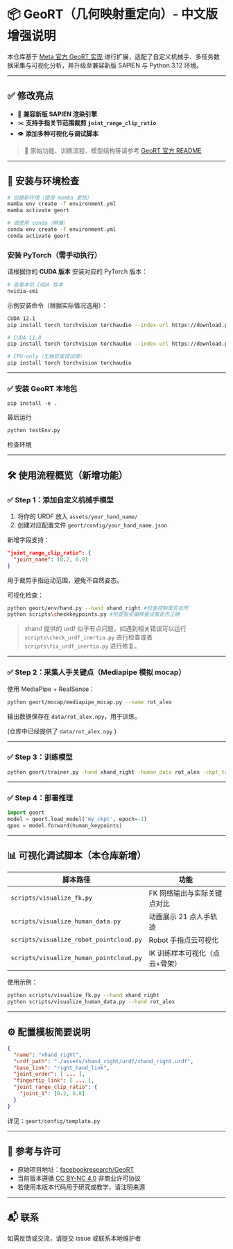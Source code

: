 # 📦 GeoRT（几何映射重定向）- 中文版增强说明

本仓库基于 [Meta 官方 GeoRT 实现](https://github.com/facebookresearch/GeoRT) 进行扩展，适配了自定义机械手、多任务数据采集与可视化分析，并升级至兼容新版 SAPIEN 与 Python 3.12 环境。

---

## ✅ 修改亮点

* 🧩 **兼容新版 SAPIEN 渲染引擎**
* ✂️ **支持手指关节范围裁剪 `joint_range_clip_ratio`**
* 👁️ **添加多种可视化与调试脚本**

> 📄 原始功能、训练流程、模型结构等请参考 [GeoRT 官方 README](https://github.com/facebookresearch/GeoRT)

---

## 🔧 安装与环境检查

```bash
# 创建新环境（使用 mamba 更快）
mamba env create -f environment.yml
mamba activate geort

# 或使用 conda（稍慢）
conda env create -f environment.yml
conda activate geort
```

### 安装 PyTorch（需手动执行）

请根据你的 **CUDA 版本** 安装对应的 PyTorch 版本：

```bash
# 查看本机 CUDA 版本
nvidia-smi
```

示例安装命令（根据实际情况选用）：

```bash
CUDA 12.1
pip install torch torchvision torchaudio --index-url https://download.pytorch.org/whl/cu121

# CUDA 11.8
pip install torch torchvision torchaudio --index-url https://download.pytorch.org/whl/cu118

# CPU-only（无独显或调试用）
pip install torch torchvision torchaudio
```

------

### ✅ 安装 GeoRT 本地包

```
pip install -e .
```

最后运行

```bash
python testEnv.py
```

检查环境

---

## 🛠 使用流程概览（新增功能）

### ✅ Step 1：添加自定义机械手模型

1. 将你的 URDF 放入 `assets/your_hand_name/`
2. 创建对应配置文件 `geort/config/your_hand_name.json`

新增字段支持：

```json
"joint_range_clip_ratio": {
  "joint_name": [0.2, 0.9]
}
```

用于裁剪手指运动范围，避免不自然姿态。

可视化检查：

```bash
python geort/env/hand.py --hand xhand_right #检查控制是否自然
python scripts\checkkeypoints.py #检查指尖偏移量设置是否正确
```

> xhand 提供的 urdf 似乎有点问题，如遇到相关错误可以运行 `scripts\check_urdf_inertia.py` 进行检查或者`scripts\fix_urdf_inertia.py` 进行修复。

---

### ✅ Step 2：采集人手关键点（Mediapipe 模拟 mocap）

使用 MediaPipe + RealSense：

```bash
python geort/mocap/mediapipe_mocap.py --name rot_alex
```

输出数据保存在 `data/rot_alex.npy`，用于训练。

(仓库中已经提供了 `data/rot_alex.npy` )

---

### ✅ Step 3：训练模型

```bash
python geort/trainer.py -hand xhand_right -human_data rot_alex -ckpt_tag my_ckpt
```

---

### ✅ Step 4：部署推理

```python
import geort
model = geort.load_model('my_ckpt', epoch=-1)
qpos = model.forward(human_keypoints)
```

---

## 📊 可视化调试脚本（本仓库新增）

| 脚本路径                                    | 功能                |
| --------------------------------------- | ----------------- |
| `scripts/visualize_fk.py`               | FK 网络输出与实际关键点对比   |
| `scripts/visualize_human_data.py`        | 动画展示 21 点人手轨迹     |
| `scripts/visualize_robot_pointcloud.py` | Robot 手指点云可视化     |
| `scripts/visualize_human_pointcloud.py` | IK 训练样本可视化（点云+骨架） |

使用示例：

```bash
python scripts/visualize_fk.py --hand xhand_right
python scripts/visualize_human_data.py --hand rot_alex
```

---

## ⚙️ 配置模板简要说明

```json
{
  "name": "xhand_right",
  "urdf_path": "./assets/xhand_right/urdf/xhand_right.urdf",
  "base_link": "right_hand_link",
  "joint_order": [ ... ],
  "fingertip_link": [ ... ],
  "joint_range_clip_ratio": {
    "joint_1": [0.2, 0.8]
  }
}
```

详见：`geort/config/template.py`

---

## 🔗 参考与许可

* 原始项目地址：[facebookresearch/GeoRT](https://github.com/facebookresearch/GeoRT)
* 当前版本遵循 [CC BY-NC 4.0](https://creativecommons.org/licenses/by-nc/4.0/) 非商业许可协议
* 若使用本版本代码用于研究或教学，请注明来源

---

## 📬 联系

如需反馈或交流，请提交 issue 或联系本地维护者
